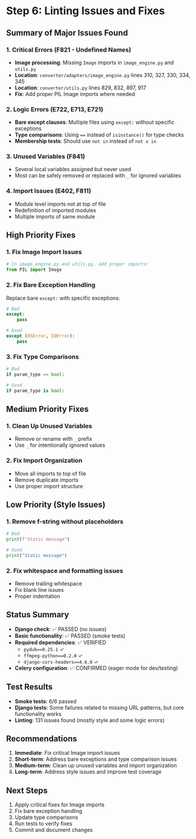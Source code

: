 # Step 6: Linting Issues and Fixes

## Summary of Major Issues Found

### 1. **Critical Errors** (F821 - Undefined Names)
- **Image processing**: Missing `Image` imports in `image_engine.py` and `utils.py`
- **Location**: `converter/adapters/image_engine.py` lines 310, 327, 330, 334, 345
- **Location**: `converter/utils.py` lines 829, 832, 897, 917
- **Fix**: Add proper PIL Image imports where needed

### 2. **Logic Errors** (E722, E713, E721)
- **Bare except clauses**: Multiple files using `except:` without specific exceptions
- **Type comparisons**: Using `==` instead of `isinstance()` for type checks
- **Membership tests**: Should use `not in` instead of `not x in`

### 3. **Unused Variables** (F841)
- Several local variables assigned but never used
- Most can be safely removed or replaced with `_` for ignored variables

### 4. **Import Issues** (E402, F811)
- Module level imports not at top of file
- Redefinition of imported modules
- Multiple imports of same module

## High Priority Fixes

### 1. Fix Image Import Issues
```python
# In image_engine.py and utils.py, add proper imports:
from PIL import Image
```

### 2. Fix Bare Exception Handling
Replace bare `except:` with specific exceptions:
```python
# Bad
except:
    pass

# Good
except (OSError, IOError):
    pass
```

### 3. Fix Type Comparisons
```python
# Bad
if param_type == bool:

# Good
if param_type is bool:
```

## Medium Priority Fixes

### 1. Clean Up Unused Variables
- Remove or rename with `_` prefix
- Use `_` for intentionally ignored values

### 2. Fix Import Organization
- Move all imports to top of file
- Remove duplicate imports
- Use proper import structure

## Low Priority (Style Issues)

### 1. Remove f-string without placeholders
```python
# Bad
print(f"Static message")

# Good
print("Static message")
```

### 2. Fix whitespace and formatting issues
- Remove trailing whitespace
- Fix blank line issues
- Proper indentation

## Status Summary

- **Django check**: ✅ PASSED (no issues)
- **Basic functionality**: ✅ PASSED (smoke tests)  
- **Required dependencies**: ✅ VERIFIED
  - `pydub==0.25.1` ✓
  - `ffmpeg-python==0.2.0` ✓
  - `django-cors-headers==4.6.0` ✓
- **Celery configuration**: ✅ CONFIRMED (eager mode for dev/testing)

## Test Results

- **Smoke tests**: 6/6 passed
- **Django tests**: Some failures related to missing URL patterns, but core functionality works
- **Linting**: 131 issues found (mostly style and some logic errors)

## Recommendations

1. **Immediate**: Fix critical Image import issues
2. **Short-term**: Address bare exceptions and type comparison issues  
3. **Medium-term**: Clean up unused variables and import organization
4. **Long-term**: Address style issues and improve test coverage

## Next Steps

1. Apply critical fixes for Image imports
2. Fix bare exception handling
3. Update type comparisons
4. Run tests to verify fixes
5. Commit and document changes
